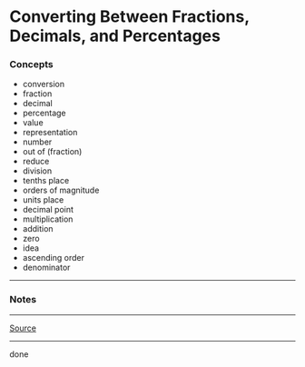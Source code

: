 # Converting Between Fractions, Decimals, and Percentages

### Concepts

- conversion
- fraction
- decimal
- percentage
- value
- representation
- number
- out of (fraction)
- reduce
- division
- tenths place
- orders of magnitude
- units place
- decimal point
- multiplication
- addition
- zero
- idea
- ascending order
- denominator

---

### Notes

---

[Source](https://youtu.be/-Xt4UDk7Kzw)

---

done